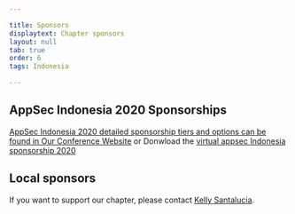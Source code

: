 ```yaml
---

title: Sponsors
displaytext: Chapter sponsors
layout: null
tab: true
order: 6
tags: Indonesia

---
```


## AppSec Indonesia 2020 Sponsorships

[AppSec Indonesia 2020 detailed sponsorship tiers and options can be found in Our Conference Website](https://appsec2020.owasp.or.id)
or Donwload the [virtual appsec Indonesia sponsorship 2020](
https://github.com/OWASP/www-chapter-jakarta/blob/master/AppSec%20Indonesia%202020%20sponsorships.pdf)
## Local sponsors

If you want to support our chapter, please contact [Kelly Santalucia](mailto:Kelly.Santalucia@owasp.org). 
